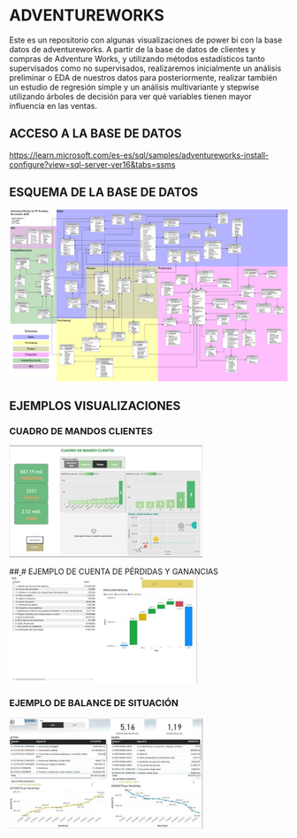 # ADVENTUREWORKS

Este es un repositorio con algunas visualizaciones de power bi con la base datos de adventureworks. A partir de la base de datos de clientes y compras de Adventure Works, y utilizando métodos estadísticos tanto supervisados como no supervisados, realizaremos inicialmente un análisis preliminar o EDA de nuestros datos para posteriormente, realizar también un estudio de regresión simple y un análisis multivariante y stepwise utilizando árboles de decisión para ver qué variables tienen mayor influencia en las ventas.

## ACCESO A LA BASE DE DATOS

https://learn.microsoft.com/es-es/sql/samples/adventureworks-install-configure?view=sql-server-ver16&tabs=ssms

## ESQUEMA DE LA BASE DE DATOS

<img src="https://github.com/SANTONLA/ADVENTUREWORKS/blob/main/AdvWorksOLTPSchemaVisio2.png"/>
     
## EJEMPLOS VISUALIZACIONES

### CUADRO DE MANDOS CLIENTES
<img src="https://github.com/SANTONLA/ADVENTUREWORKS/blob/main/CUADRO%20DE%20MANDOS%20CLIENTES2.pdf.jpg"/>

##[
](https://github.com/SANTONLA/ADVENTUREWORKS/blob/main/AdvWorksOLTPSchemaVisio2.png)# EJEMPLO DE CUENTA DE PÉRDIDAS Y GANANCIAS
<img src="https://github.com/SANTONLA/ADVENTUREWORKS/blob/main/screenshots%20P%26G%20Adventureworks.jpg"/>


### EJEMPLO DE BALANCE DE SITUACIÓN
<img src="https://github.com/SANTONLA/ADVENTUREWORKS/blob/main/screenshots%20balance%20adventureworks.jpg"/>
